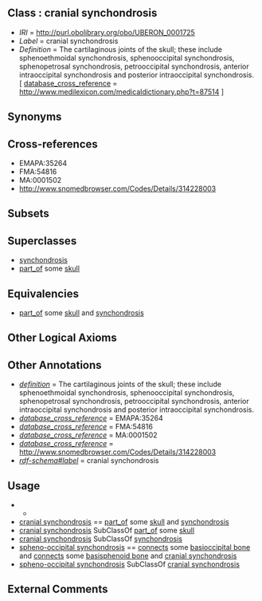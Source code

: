 
## Class : cranial synchondrosis

 * *IRI* = http://purl.obolibrary.org/obo/UBERON_0001725
 * *Label* = cranial synchondrosis
 * *Definition* = The cartilaginous joints of the skull; these include sphenoethmoidal synchondrosis, sphenooccipital synchondrosis, sphenopetrosal synchondrosis, petrooccipital synchondrosis, anterior intraoccipital synchondrosis and posterior intraoccipital synchondrosis. [ [database_cross_reference](../../ef/oboInOwl#hasDbXref.md) = http://www.medilexicon.com/medicaldictionary.php?t=87514 ]

## Synonyms


## Cross-references

 * EMAPA:35264
 * FMA:54816
 * MA:0001502
 * http://www.snomedbrowser.com/Codes/Details/314228003

## Subsets


## Superclasses

 * [synchondrosis](../../UBERON/15/UBERON_0002215.md)
 * [part_of](../../BFO/50/BFO_0000050.md) some [skull](../../UBERON/29/UBERON_0003129.md)

## Equivalencies

 * [part_of](../../BFO/50/BFO_0000050.md) some [skull](../../UBERON/29/UBERON_0003129.md) and [synchondrosis](../../UBERON/15/UBERON_0002215.md)

## Other Logical Axioms


## Other Annotations

 * *[definition](../../IAO/15/IAO_0000115.md)* = The cartilaginous joints of the skull; these include sphenoethmoidal synchondrosis, sphenooccipital synchondrosis, sphenopetrosal synchondrosis, petrooccipital synchondrosis, anterior intraoccipital synchondrosis and posterior intraoccipital synchondrosis.
 * *[database_cross_reference](../../ef/oboInOwl#hasDbXref.md)* = EMAPA:35264
 * *[database_cross_reference](../../ef/oboInOwl#hasDbXref.md)* = FMA:54816
 * *[database_cross_reference](../../ef/oboInOwl#hasDbXref.md)* = MA:0001502
 * *[database_cross_reference](../../ef/oboInOwl#hasDbXref.md)* = http://www.snomedbrowser.com/Codes/Details/314228003
 * *[rdf-schema#label](../../el/rdf-schema#label.md)* = cranial synchondrosis

## Usage

 * -
 * [cranial synchondrosis](../../UBERON/25/UBERON_0001725.md) == [part_of](../../BFO/50/BFO_0000050.md) some [skull](../../UBERON/29/UBERON_0003129.md) and [synchondrosis](../../UBERON/15/UBERON_0002215.md)
 * [cranial synchondrosis](../../UBERON/25/UBERON_0001725.md) SubClassOf [part_of](../../BFO/50/BFO_0000050.md) some [skull](../../UBERON/29/UBERON_0003129.md)
 * [cranial synchondrosis](../../UBERON/25/UBERON_0001725.md) SubClassOf [synchondrosis](../../UBERON/15/UBERON_0002215.md)
 * [spheno-occipital synchondrosis](../../UBERON/61/UBERON_0011161.md) == [connects](../../RO/76/RO_0002176.md) some [basioccipital bone](../../UBERON/92/UBERON_0001692.md) and [connects](../../RO/76/RO_0002176.md) some [basisphenoid bone](../../UBERON/28/UBERON_0006428.md) and [cranial synchondrosis](../../UBERON/25/UBERON_0001725.md)
 * [spheno-occipital synchondrosis](../../UBERON/61/UBERON_0011161.md) SubClassOf [cranial synchondrosis](../../UBERON/25/UBERON_0001725.md)

## External Comments


